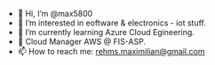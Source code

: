 - 👋 Hi, I’m @max5800
- 👀 I’m interested in eoftware & electronics - iot stuff. 
- 🌱 I’m currently learning Azure Cloud Egineering.
- 💼 Cloud Manager AWS @ FIS-ASP.
- 📫 How to reach me: rehms.maximilian@gmail.com

<!---
max5800/max5800 is a ✨ special ✨ repository because its `README.md` (this file) appears on your GitHub profile.
You can click the Preview link to take a look at your changes.
--->
